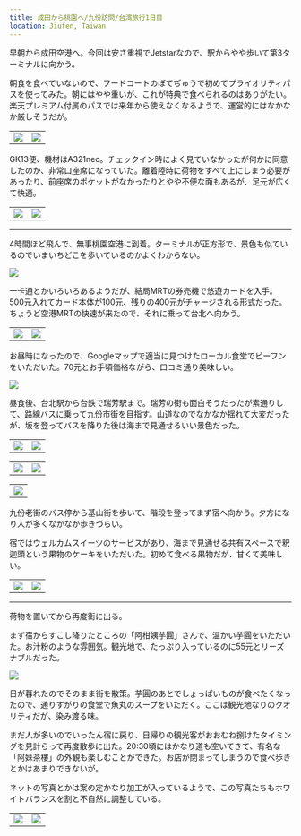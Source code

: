 ```yaml
---
title: 成田から桃園へ/九份訪問/台湾旅行1日目
location: Jiufen, Taiwan
---
```


早朝から成田空港へ。今回は安さ重視でJetstarなので、駅からやや歩いて第3ターミナルに向かう。

朝食を食べていないので、フードコートのぼてぢゅうで初めてプライオリティパスを使ってみた。朝にはやや重いが、これが特典で食べられるのはありがたい。楽天プレミアム付属のパスでは来年から使えなくなるようで、運営的にはなかなか厳しそうだが。

<table>
  <tr>
    <td><img src="https://photos.old.apkas.net/medium/202412/20241205-064254.webp" /></td>
    <td><img src="https://photos.old.apkas.net/medium/202412/20241205-065116.webp" /></td>
  </tr>
</table>

GK13便、機材はA321neo。チェックイン時によく見ていなかったが何かに同意したのか、非常口座席になっていた。離着陸時に荷物をすべて上にしまう必要があったり、前座席のポケットがなかったりとやや不便な面もあるが、足元が広くて快適。

<table>
  <tr>
    <td><img src="https://photos.old.apkas.net/medium/202412/20241205-081134.webp" /></td>
    <td><img src="https://photos.old.apkas.net/medium/202412/20241205-101524.webp" /></td>
  </tr>
</table>

---

4時間ほど飛んで、無事桃園空港に到着。ターミナルが正方形で、景色も似ているのでいまいちどこを歩いているのかよくわからない。

![](https://photos.old.apkas.net/medium/202412/20241205-133449.webp)

一卡通とかいろいろあるようだが、結局MRTの券売機で悠遊カードを入手。500元入れてカード本体が100元、残りの400元がチャージされる形式だった。ちょうど空港MRTの快速が来たので、それに乗って台北へ向かう。

<table>
  <tr>
    <td><img src="https://photos.old.apkas.net/medium/202412/20241205-141639.webp" /></td>
    <td><img src="https://photos.old.apkas.net/medium/202412/20241205-141942.webp" /></td>
  </tr>
</table>

お昼時になったので、Googleマップで適当に見つけたローカル食堂でビーフンをいただいた。70元とお手頃価格ながら、口コミ通り美味しい。

![](https://photos.old.apkas.net/medium/202412/20241205-150508.webp)

昼食後、台北駅から台鉄で瑞芳駅まで。瑞芳の街も面白そうだったが素通りして、路線バスに乗って九份市街を目指す。山道なのでなかなか揺れて大変だったが、坂を登ってバスを降りた後は海まで見通せるいい景色だった。

<table>
  <tr>
    <td><img class="top" src="https://photos.old.apkas.net/medium/202412/20241205-160544.webp" /></td>
    <td><img class="top" src="https://photos.old.apkas.net/medium/202412/20241205-164543.webp" /></td>
  </tr>
</table>

<table>
  <tr>
    <td><img class="middle" src="https://photos.old.apkas.net/medium/202412/20241205-164650.webp" /></td>
    <td><img class="middle" src="https://photos.old.apkas.net/medium/202412/20241205-165524.webp" /></td>
  </tr>
</table>

<table>
  <tr>
    <td><img class="bottom" src="https://photos.old.apkas.net/medium/202412/20241205-170514.webp" /></td>
  </tr>
</table>

九份老街のバス停から基山街を歩いて、階段を登ってまず宿へ向かう。夕方になり人が多くなかなか歩きづらい。

宿ではウェルカムスイーツのサービスがあり、海まで見通せる共有スペースで釈迦頭という果物のケーキをいただいた。初めて食べる果物だが、甘くて美味しい。

<table>
  <tr>
    <td><img src="https://photos.old.apkas.net/medium/202412/20241205-171225.webp" /></td>
    <td><img src="https://photos.old.apkas.net/medium/202412/20241205-175348.webp" /></td>
  </tr>
</table>

---

荷物を置いてから再度街に出る。

まず宿からすこし降りたところの「阿柑姨芋圓」さんで、温かい芋圓をいただいた。お汁粉のような雰囲気。観光地で、たっぷり入っているのに55元とリーズナブルだった。

![](https://photos.old.apkas.net/medium/202412/20241205-182136.webp)

日が暮れたのでそのまま街を散策。芋圓のあとでしょっぱいものが食べたくなったので、通りすがりの食堂で魚丸のスープをいただく。ここは観光地なりのクオリティだが、染み渡る味。

まだ人が多いのでいったん宿に戻り、日帰りの観光客がおおむね捌けたタイミングを見計らって再度散歩に出た。20:30頃にはかなり道も空いてきて、有名な「阿妹茶樓」の外観も楽しむことができた。お店が閉まってしまうので食べ歩きとかはあまりできないが。

ネットの写真とかは案の定かなり加工が入っているようで、この写真たちもホワイトバランスを割と不自然に調整している。

<table>
  <tr>
    <td><img src="https://photos.old.apkas.net/medium/202412/20241205-211705.webp" /></td>
    <td><img src="https://photos.old.apkas.net/medium/202412/20241205-212407.webp" /></td>
  </tr>
</table>
